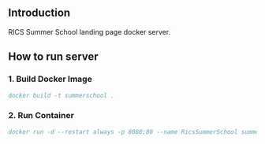 ## Introduction 

RICS Summer School landing page docker server.

## How to run server

### 1. Build Docker Image

```bibtex
docker build -t summerschool .
```

### 2. Run Container

```bibtex
docker run -d --restart always -p 8080:80 --name RicsSummerSchool summerschool:tag
```
